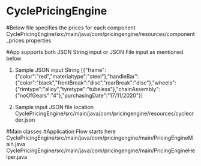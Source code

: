 # CyclePricingEngine

#Below file specifies the prices for each component 
CyclePricingEngine/src/main/java/com/pricingengine/resources/component_prices.properties


#App supports both JSON String input or JSON File input as mentioned below 

1) Sample JSON input String
[{"frame":{"color":"red","materialtype":"steel"},"handleBar":{"color":"black","frontBreak":"disc","rearBreak":"disc"},"wheels":{"rimtype":"alloy","tyretype":"tubeless"},"chainAssembly":{"noOfGears":"4"},"purchasingDate":"17\/11\/2020"}]

2) Sample input JSON file location
CyclePricingEngine/src/main/java/com/pricingengine/resources/cycleorder.json


#Main classes
#Application Flow starts here
CyclePricingEngine/src/main/java/com/pricingengine/main/PricingEngineMain.java
CyclePricingEngine/src/main/java/com/pricingengine/main/PricingEngineHelper.java

